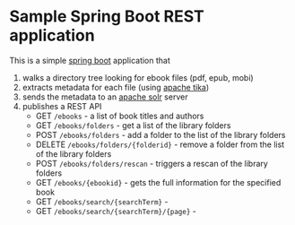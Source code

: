 # Sample Spring Boot REST application

This is a simple [spring boot](https://spring.io) application that

1. walks a directory tree looking for ebook files (pdf, epub, mobi)
1. extracts metadata for each file (using [apache tika](https://tika.apache.org/))
1. sends the metadata to an [apache solr](https://lucene.apache.org/solr/) server
1. publishes a REST API
   * GET `/ebooks` - a list of book titles and authors
   * GET `/ebooks/folders` - get a list of the library folders
   * POST `/ebooks/folders` - add a folder to the list of the library folders
   * DELETE `/ebooks/folders/{folderid}` - remove a folder from the list of the library folders
   * POST `/ebooks/folders/rescan` - triggers a rescan of the library folders
   * GET `/ebooks/{ebookid}` - gets the full information for the specified book
   * GET `/ebooks/search/{searchTerm}` -
   * GET `/ebooks/search/{searchTerm}/{page}` - 


